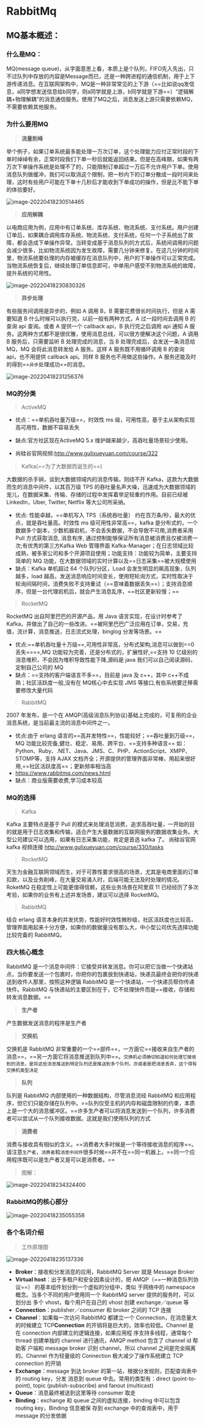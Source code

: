 # RabbitMq

## MQ基本概述：

### 什么是MQ：

MQ(message queue)，从字面意思上看，本质上是个队列，FIFO先入先出，只不过队列中存放的内容是Message而已，还是一种跨进程的通信机制，用于上下游传递消息。在互联网架构中，MQ是一种非常常见的上下游（==比如说qq发信息，a同学想发送信息给b同学，则a同学就是上游，b同学就是下游==）“逻辑解耦+物理解耦”的消息通信服务。使用了MQ之后，消息发送上游只需要依赖MQ，不需要依赖其他服务。



### 为什么要用MQ

> **流量削峰**

举个例子，如果订单系统最多能处理一万次订单，这个处理能力应付正常时段的下单时绰绰有余，正常时段我们下单一秒后就能返回结果。但是在高峰期，如果有两万次下单操作系统是处理不了的，只能限制订单超过一万后不允许用户下单。使用消息队列做缓冲，我们可以取消这个限制，把一秒内下的订单分散成一段时间来处理，这时有些用户可能在下单十几秒后才能收到下单成功的操作，但是比不能下单的体验要好。

![image-20220418230514465](https://cdn.jsdelivr.net/gh/kkkkwqqqq/typora/typoraImage/202204182305790.png)



> **应用解耦**

以电商应用为例，应用中有订单系统、库存系统、物流系统、支付系统。用户创建订单后，如果耦合调用库存系统、物流系统、支付系统，任何一个子系统出了故障，都会造成下单操作异常。当转变成基于消息队列的方式后，系统间调用的问题会减少很多，比如物流系统因为发生故障，需要几分钟来修复。在这几分钟的时间里，物流系统要处理的内存被缓存在消息队列中，用户的下单操作可以正常完成。当物流系统恢复后，继续处理订单信息即可，中单用户感受不到物流系统的故障，提升系统的可用性。

![image-20220418230830326](https://cdn.jsdelivr.net/gh/kkkkwqqqq/typora/typoraImage/202204182308448.png)



> **异步处理**

有些服务间调用是异步的，例如 A 调用 B，B 需要花费很长时间执行，但是 A 需要知道 B 什么时候可以执行完，以前一般有两种方式，A 过一段时间去调用 B 的查询 api 查询。或者 A 提供一个 callback api，B 执行完之后调用 api 通知 A 服务。这两种方式都不是很优雅，使用消息总线，可以很方便解决这个问题，A 调用 B 服务后，只需要监听 B 处理完成的消息，当 B 处理完成后，会发送一条消息给 MQ，MQ 会将此消息转发给 A 服务。这样 A 服务既不用循环调用 B 的查询 api，也不用提供 callback api。同样 B 服务也不用做这些操作。A 服务还能及时的得到==`异步`处理成功==的消息。

![image-20220418231256376](https://cdn.jsdelivr.net/gh/kkkkwqqqq/typora/typoraImage/202204182312709.png)



### MQ的分类

> ActiveMQ

- 优点：==单机吞吐量万级==，时效性 ms 级，可用性高，基于主从架构实现高可用性，数据不容易丢失
-  缺点:官方社区现在ActiveMQ 5.x 维护越来越少，高吞吐量场景较少使用。

- 尚硅谷官网视频:http://www.gulixueyuan.com/course/322

> Kafka(==为了大数据而诞生的==)

大数据的杀手锏，谈到大数据领域内的消息传输，则绕不开 Kafka，这款为大数据而生的消息中间件，以其百万级 TPS 的吞吐量名声大噪，迅速成为大数据领域的宠儿，在数据采集、传输、存储的过程中发挥着举足轻重的作用。目前已经被 LinkedIn，Uber, Twitter, Netflix 等大公司所采纳。

- 优点: 性能卓越，==单机写入 TPS（系统吞吐量） 约在百万条/秒，最大的优点，就是吞吐量高。时效性 ms 级可用性非常高==，kafka 是分布式的，一个数据多个副本，少数机器宕机，不会丢失数据，不会导致不可用,消费者采用 Pull 方式获取消息, 消息有序, 通过控制能够保证所有消息被消费且仅被消费一次;有优秀的第三方Kafka Web 管理界面 Kafka-Manager；在日志领域比较成熟，被多家公司和多个开源项目使用；功能支持：功能较为简单，主要支持简单的 MQ 功能，在大数据领域的实时计算以及==日志采集==被大规模使用
- 缺点：Kafka 单机超过 64 个队列/分区，Load 会发生明显的飙高现象，队列越多，load 越高，发送消息响应时间变长，使用短轮询方式，实时性取决于轮询间隔时间，消费失败不支持重试（==意味着数据丢失==）；支持消息顺序，但是一台代理宕机后，就会产生消息乱序，==社区更新较慢；==



> RocketMQ

RocketMQ 出自阿里巴巴的开源产品，用 Java 语言实现，在设计时参考了 Kafka，并做出了自己的一些改进。==被阿里巴巴广泛应用在订单，交易，充值，流计算，消息推送，日志流式处理，binglog 分发等场景。==

- 优点:==单机吞吐量十万级==,可用性非常高，分布式架构,消息可以做到==0丢失====,MQ 功能较为完善，还是分布式的，扩展性好,==支持 10 亿级别的消息堆积，不会因为堆积导致性能下降,源码是 java 我们可以自己阅读源码，定制自己公司的 MQ
- 缺点：==支持的客户端语言不多==，目前是 java 及 c++，其中 c++不成熟；社区活跃度一般,没有在 MQ核心中去实现 JMS 等接口,有些系统要迁移需要修改大量代码



> RabbitMQ

2007 年发布，是一个在 AMQP(高级消息队列协议)基础上完成的，可复用的企业消息系统，是当前最主流的消息中间件之一。

- 优点:由于 erlang 语言的==高并发特性==，性能较好；==吞吐量到万级==，MQ 功能比较完备,健壮、稳定、易用、跨平台、==支持多种语言== 如：Python、Ruby、.NET、Java、JMS、C、PHP、ActionScript、XMPP、STOMP等，支持 AJAX 文档齐全；开源提供的管理界面非常棒，用起来很好用,==社区活跃度高==；更新频率相当高
- https://www.rabbitmq.com/news.html
- 缺点：商业版需要收费,学习成本较高



### MQ的选择

> Kafka

Kafka 主要特点是基于 Pull 的模式来处理消息消费，追求高吞吐量，一开始的目的就是用于日志收集和传输，适合产生大量数据的互联网服务的数据收集业务。大型公司建议可以选用，如果有日志采集功能，肯定是首选 kafka 了。
尚硅谷官网 kafka 视频连接 http://www.gulixueyuan.com/course/330/tasks



> RocketMQ

天生为金融互联网领域而生，对于可靠性要求很高的场景，尤其是电商里面的订单扣款，以及业务削峰，在大量交易涌入时，后端可能无法及时处理的情况。RoketMQ 在稳定性上可能更值得信赖，这些业务场景在阿里双 11 已经经历了多次考验，如果你的业务有上述并发场景，建议可以选择 RocketMQ。



> RabbitMQ

结合 erlang 语言本身的并发优势，性能好时效性微秒级，社区活跃度也比较高，管理界面用起来十分方便，如果你的数据量没有那么大，中小型公司优先选择功能比较完备的 RabbitMQ。



### 四大核心概念

RabbitMQ 是一个消息中间件：它接受并转发消息。你可以把它当做一个快递站点，当你要发送一个包裹时，你把你的包裹放到快递站，快递员最终会把你的快递送到收件人那里，按照这种逻辑 RabbitMQ 是一个快递站，一个快递员帮你传递快件。RabbitMQ 与快递站的主要区别在于，它不处理快件而是==接收，存储和转发消息数据。==

> **生产者**

产生数据发送消息的程序是生产者

> **交换机**

交换机是 RabbitMQ 非常重要的一个==部件==，一方面它==接收来自生产者的消息==，==另一方面它将消息推送到队列中==。`交换机必须确切知道如何处理它接收到的消息，是将这些消息推送到特定队列还是推送到多个队列，亦或者是把消息丢弃，这个得有交换机类型决定`

> **队列**

队列是 RabbitMQ 内部使用的一种数据结构，尽管消息流经 RabbitMQ 和应用程序，但它们只能存储在队列中。==队列仅受主机的内存和磁盘限制的约束，本质上是一个大的消息缓冲区。==许多生产者可以将消息发送到一个队列，许多消费者可以尝试从一个队列接收数据。这就是我们使用队列的方式

> **消费者**

消费与接收具有相似的含义。==消费者大多时候是一个等待接收消息的程序==。请注意`生产者`，`消费者`和`消息中间件`很多时候==并不在==同一机器上。==同一个应用程序既可以是生产者又是可以是消费者。==

> 图解：

![image-20220418234324400](https://cdn.jsdelivr.net/gh/kkkkwqqqq/typora/typoraImage/202204182343714.png)



### RabbitMQ的核心部分

![image-20220418235055358](https://cdn.jsdelivr.net/gh/kkkkwqqqq/typora/typoraImage/202204182350650.png)

### 各个名词介绍

> 工作原理图

![image-20220418235137336](https://cdn.jsdelivr.net/gh/kkkkwqqqq/typora/typoraImage/202204182351468.png)

- **Broker**：接收和分发消息的应用，RabbitMQ Server 就是 Message Broker
- **Virtual host**：出于多租户和安全因素设计的，把 AMQP（==一种消息队列协议==） 的基本组件划分到一个虚拟的分组中，类似 于网络中的 namespace 概念。当多个不同的用户使用同一个 RabbitMQ server 提供的服务时，可以划分出 多个
  vhost，每个用户在自己的 vhost 创建 exchange／queue 等
- **Connection**：publisher／consumer 和 broker 之间的 TCP 连接
- **Channel**：如果每一次访问 RabbitMQ 都建立一个 Connection，在消息量大的时候建立 TCP**Connection** 的开销将是巨大的，效率也较低。Channel 是在 connection 内部建立的逻辑连接，如果应用程 序支持多线程，通常每个 thread 创建单独的 channel 进行通讯，AMQP method 包含了 channel id 帮助客
  户端和 message broker 识别 channel，所以 channel 之间是完全隔离的。Channel 作为轻量级的
  Connection 极大减少了操作系统建立 TCP connection 的开销
- **Exchange**：message 到达 broker 的第一站，根据分发规则，匹配查询表中的 routing key，分发 消息到 queue 中去。常用的类型有：direct (point-to-point), topic (publish-subscribe)
  and fanout (multicast)
- **Queue**：消息最终被送到这里等待 consumer 取走
- **Binding**：exchange 和 queue 之间的虚拟连接，binding 中可以包含 routing key，Binding 信息被保 存到 exchange 中的查询表中，用于 message 的分发依据